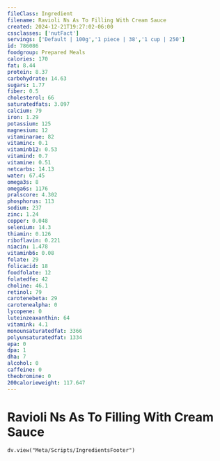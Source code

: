 ```yaml
---
fileClass: Ingredient
filename: Ravioli Ns As To Filling With Cream Sauce
created: 2024-12-21T19:27:02-06:00
cssclasses: ['nutFact']
servings: ['Default | 100g','1 piece | 38','1 cup | 250']
id: 786086
foodgroup: Prepared Meals
calories: 170
fat: 8.44
protein: 8.37
carbohydrate: 14.63
sugars: 1.77
fiber: 0.5
cholesterol: 66
saturatedfats: 3.097
calcium: 79
iron: 1.29
potassium: 125
magnesium: 12
vitaminarae: 82
vitaminc: 0.1
vitaminb12: 0.53
vitamind: 0.7
vitamine: 0.51
netcarbs: 14.13
water: 67.45
omega3s: 8
omega6s: 1176
pralscore: 4.302
phosphorus: 113
sodium: 237
zinc: 1.24
copper: 0.048
selenium: 14.3
thiamin: 0.126
riboflavin: 0.221
niacin: 1.478
vitaminb6: 0.08
folate: 29
folicacid: 18
foodfolate: 12
folatedfe: 42
choline: 46.1
retinol: 79
carotenebeta: 29
carotenealpha: 0
lycopene: 0
luteinzeaxanthin: 64
vitamink: 4.1
monounsaturatedfat: 3366
polyunsaturatedfat: 1334
epa: 0
dpa: 1
dha: 7
alcohol: 0
caffeine: 0
theobromine: 0
200calorieweight: 117.647
---
```


# Ravioli Ns As To Filling With Cream Sauce

```dataviewjs
dv.view("Meta/Scripts/IngredientsFooter")
```